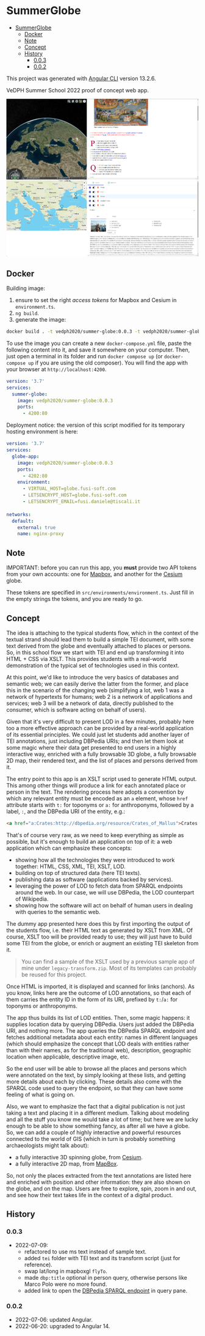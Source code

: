 # SummerGlobe

- [SummerGlobe](#summerglobe)
  - [Docker](#docker)
  - [Note](#note)
  - [Concept](#concept)
  - [History](#history)
    - [0.0.3](#003)
    - [0.0.2](#002)

This project was generated with [Angular CLI](https://github.com/angular/angular-cli) version 13.2.6.

VeDPH Summer School 2022 proof of concept web app.

![summer globe](screenshot.png)

## Docker

Building image:

1. ensure to set the right _access tokens_ for Mapbox and Cesium in `environment.ts`.
2. `ng build`.
3. generate the image:

```bash
docker build . -t vedph2020/summer-globe:0.0.3 -t vedph2020/summer-globe:latest
```

To use the image you can create a new `docker-compose.yml` file, paste the following content into it, and save it somewhere on your computer. Then, just open a terminal in its folder and run `docker compose up` (or `docker-compose up` if you are using the old composer). You will find the app with your browser at `http://localhost:4200`.

```yml
version: '3.7'
services:
  summer-globe:
    image: vedph2020/summer-globe:0.0.3
    ports:
      - 4200:80
```

Deployment notice: the version of this script modified for its temporary hosting environment is here:

```yml
version: '3.7'
services:
  globe-app:
    image: vedph2020/summer-globe:0.0.3
    ports:
      - 4202:80
    environment:
      - VIRTUAL_HOST=globe.fusi-soft.com
      - LETSENCRYPT_HOST=globe.fusi-soft.com
      - LETSENCRYPT_EMAIL=fusi.daniele@tiscali.it

networks:
  default:
    external: true
    name: nginx-proxy
```

## Note

IMPORTANT: before you can run this app, you **must** provide two API tokens from your own accounts: one for [Mapbox](https://docs.mapbox.com/help/getting-started/access-tokens/), and another for the [Cesium](https://cesium.com/learn/ion/cesium-ion-access-tokens/) globe.

These tokens are specified in `src/environments/environment.ts`. Just fill in the empty strings the tokens, and you are ready to go.

## Concept

The idea is attaching to the typical students flow, which in the context of the textual strand should lead them to build a simple TEI document, with some text derived from the globe and eventually attached to places or persons. So, in this school flow we start with TEI and end up transforming it into HTML + CSS via XSLT. This provides students with a real-world demonstration of the typical set of technologies used in this context.

At this point, we'd like to introduce the very basics of databases and semantic web; we can easily derive the latter from the former, and place this in the scenario of the changing web (simplifying a lot, web 1 was a network of hypertexts for humans; web 2 is a network of applications and services; web 3 will be a network of data, directly published to the consumer, which is software acting on behalf of users).

Given that it's very difficult to present LOD in a few minutes, probably here too a more effective approach can be provided by a real-world application of its essential principles. We could just let students add another layer of TEI annotations, just including DBPedia URIs; and then let them look at some magic where their data get presented to end users in a highly interactive way, enriched with a fully browsable 3D globe, a fully browsable 2D map, their rendered text, and the list of places and persons derived from it.

The entry point to this app is an XSLT script used to generate HTML output. This among other things will produce a link for each annotated place or person in the text. The rendering process here adopts a convention by which any relevant entity must be encoded as an `a` element, whose `href` attribute starts with `t:` for toponyms or `a:` for anthroponyms, followed by a label, `:`, and the DBPedia URI of the entity, e.g.:

```html
<a href="a:Crates:http://dbpedia.org/resource/Crates_of_Mallus">Crates of Mallus</a>
```

That's of course very raw, as we need to keep everything as simple as possible, but it's enough to build an application on top of it: a web application which can emphasize these concepts:

- showing how all the technologies they were introduced to work together: HTML, CSS, XML, TEI, XSLT, LOD.
- building on top of structured data (here TEI texts).
- publishing data as software (applications backed by services).
- leveraging the power of LOD to fetch data from SPARQL endpoints around the web. In our case, we will use DBPedia, the LOD counterpart of Wikipedia.
- showing how the software will act on behalf of human users in dealing with queries to the semantic web.

The dummy app presented here does this by first importing the output of the students flow, i.e. their HTML text as generated by XSLT from XML. Of course, XSLT too will be provided ready to use; they will just have to build some TEI from the globe, or enrich or augment an existing TEI skeleton from it.

>You can find a sample of the XSLT used by a previous sample app of mine under `legacy-transform.zip`. Most of its templates can probably be reused for this project.

Once HTML is imported, it is displayed and scanned for links (anchors). As you know, links here are the outcome of LOD annotations, so that each of them carries the entity ID in the form of its URI, prefixed by `t:`/`a:` for toponyms or anthroponyms.

The app thus builds its list of LOD entities. Then, some magic happens: it supplies location data by querying DBPedia. Users just added the DBPedia URI, and nothing more. The app queries the DBPedia SPARQL endpoint and fetches additional metadata about each entity: names in different languages (which should emphasize the concept that LOD deals with entities rather than with their names, as for the traditional web), description, geographic location when applicable, descriptive image, etc.

So the end user will be able to browse all the places and persons which were annotated on the text, by simply looking at these lists, and getting more details about each by clicking. These details also come with the SPARQL code used to query the endpoint, so that they can have some feeling of what is going on.

Also, we want to emphasize the fact that a digital publication is not just taking a text and placing it in a different medium. Talking about modeling and all the stuff you know me would take a lot of time; but here we are lucky enough to be able to show something fancy, as after all we have a globe. So, we can add a couple of highly interactive and powerful resources connected to the world of GIS (which in turn is probably something archaeologists might talk about):

- a fully interactive 3D spinning globe, from [Cesium](https://cesium.com/).
- a fully interactive 2D map, from [MapBox](https://www.mapbox.com/).

So, not only the places extracted from the text annotations are listed here and enriched with position and other information: they are also shown on the globe, and on the map. Users are free to explore, spin, zoom in and out, and see how their text takes life in the context of a digital product.

## History

### 0.0.3

- 2022-07-09:
  - refactored to use ms text instead of sample text.
  - added `tei` folder with TEI text and its transform script (just for reference).
  - swap lat/long in mapboxgl `flyTo`.
  - made `dbp:title` optional in person query, otherwise persons like Marco Polo were no more found.
  - added link to open the [DBPedia SPARQL endpoint](https://dbpedia.org/sparql) in query pane.

### 0.0.2

- 2022-07-06: updated Angular.
- 2022-06-20: upgraded to Angular 14.
